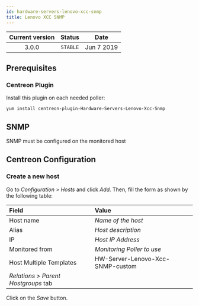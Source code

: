 ```yaml
---
id: hardware-servers-lenovo-xcc-snmp
title: Lenovo XCC SNMP
---
```


| Current version | Status | Date |
| :-: | :-: | :-: |
| 3.0.0 | `STABLE` | Jun  7 2019 |

## Prerequisites

### Centreon Plugin

Install this plugin on each needed poller:

``` shell
yum install centreon-plugin-Hardware-Servers-Lenovo-Xcc-Snmp
```

## SNMP

SNMP must be configured on the monitored host

## Centreon Configuration

### Create a new host

Go to *Configuration \> Hosts* and click *Add*. Then, fill the form as shown by the following table:

| Field                                | Value                            |
| :----------------------------------- | :------------------------------- |
| Host name                            | *Name of the host*               |
| Alias                                | *Host description*               |
| IP                                   | *Host IP Address*                |
| Monitored from                       | *Monitoring Poller to use*       |
| Host Multiple Templates              | HW-Server-Lenovo-Xcc-SNMP-custom |
| *Relations \> Parent Hostgroups* tab |                                  |

Click on the *Save* button.


